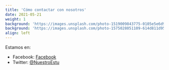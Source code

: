 ```yaml
---
title: 'Cómo contactar con nosotros'
date: 2021-05-21
weight: 1
background: 'https://images.unsplash.com/photo-1519009843775-0105e5e6d92c?ixlib=rb-1.2.1&ixid=MnwxMjA3fDB8MHxwaG90by1wYWdlfHx8fGVufDB8fHx8&auto=format&fit=crop&w=1050&q=80'
background: 'https://images.unsplash.com/photo-1575028051109-614d811d9592?ixid=MnwxMjA3fDB8MHxwaG90by1wYWdlfHx8fGVufDB8fHx8&ixlib=rb-1.2.1&auto=format&fit=crop&w=1051&q=80'
align: left
---
```


Estamos en:

- Facebook: [Facebook](https://es-es.facebook.com/Nuestro-Estu-161460697224814/)
- Twitter: [@NuestroEstu](https://twitter.com/nuestroestu)
